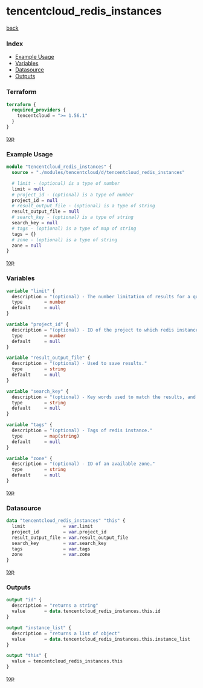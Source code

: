 # tencentcloud_redis_instances

[back](../tencentcloud.md)

### Index

- [Example Usage](#example-usage)
- [Variables](#variables)
- [Datasource](#datasource)
- [Outputs](#outputs)

### Terraform

```terraform
terraform {
  required_providers {
    tencentcloud = ">= 1.56.1"
  }
}
```

[top](#index)

### Example Usage

```terraform
module "tencentcloud_redis_instances" {
  source = "./modules/tencentcloud/d/tencentcloud_redis_instances"

  # limit - (optional) is a type of number
  limit = null
  # project_id - (optional) is a type of number
  project_id = null
  # result_output_file - (optional) is a type of string
  result_output_file = null
  # search_key - (optional) is a type of string
  search_key = null
  # tags - (optional) is a type of map of string
  tags = {}
  # zone - (optional) is a type of string
  zone = null
}
```

[top](#index)

### Variables

```terraform
variable "limit" {
  description = "(optional) - The number limitation of results for a query."
  type        = number
  default     = null
}

variable "project_id" {
  description = "(optional) - ID of the project to which redis instance belongs."
  type        = number
  default     = null
}

variable "result_output_file" {
  description = "(optional) - Used to save results."
  type        = string
  default     = null
}

variable "search_key" {
  description = "(optional) - Key words used to match the results, and the key words can be: instance ID, instance name and IP address."
  type        = string
  default     = null
}

variable "tags" {
  description = "(optional) - Tags of redis instance."
  type        = map(string)
  default     = null
}

variable "zone" {
  description = "(optional) - ID of an available zone."
  type        = string
  default     = null
}
```

[top](#index)

### Datasource

```terraform
data "tencentcloud_redis_instances" "this" {
  limit              = var.limit
  project_id         = var.project_id
  result_output_file = var.result_output_file
  search_key         = var.search_key
  tags               = var.tags
  zone               = var.zone
}
```

[top](#index)

### Outputs

```terraform
output "id" {
  description = "returns a string"
  value       = data.tencentcloud_redis_instances.this.id
}

output "instance_list" {
  description = "returns a list of object"
  value       = data.tencentcloud_redis_instances.this.instance_list
}

output "this" {
  value = tencentcloud_redis_instances.this
}
```

[top](#index)